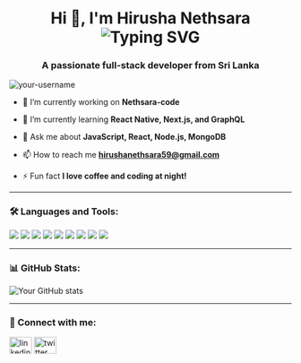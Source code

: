 <h1 align="center">
  Hi 👋, I'm Hirusha Nethsara  
  <br>
  <img src="https://readme-typing-svg.demolab.com?font=Fira+Code&duration=3000&pause=500&color=F75C7E&center=true&vCenter=true&width=435&lines=Data+Scientist;Web+Developer;Problem+Solver" alt="Typing SVG" />
</h1>

<h3 align="center">A passionate full-stack developer from Sri Lanka</h3>

<p align="left"> <img src="https://komarev.com/ghpvc/?username=your-username&label=Profile%20views&color=0e75b6&style=flat" alt="your-username" /> </p>

- 🔭 I’m currently working on **Nethsara-code**

- 🌱 I’m currently learning **React Native, Next.js, and GraphQL**

- 💬 Ask me about **JavaScript, React, Node.js, MongoDB**

- 📫 How to reach me **hirushanethsara59@gmail.com**

- ⚡ Fun fact **I love coffee and coding at night!**

---

### 🛠️ Languages and Tools:

<p align="left">
  <img src="https://img.shields.io/badge/javascript-%23323330.svg?style=for-the-badge&logo=javascript&logoColor=%23F7DF1E"/>
  <img src="https://img.shields.io/badge/typescript-%23007ACC.svg?style=for-the-badge&logo=typescript&logoColor=white"/>
  <img src="https://img.shields.io/badge/react-%2320232a.svg?style=for-the-badge&logo=react&logoColor=%2361DAFB"/>
  <img src="https://img.shields.io/badge/node.js-%2343853D.svg?style=for-the-badge&logo=node.js&logoColor=white"/>
  <img src="https://img.shields.io/badge/express.js-%23404d59.svg?style=for-the-badge&logo=express&logoColor=white"/>
  <img src="https://img.shields.io/badge/mongodb-%2347A248.svg?style=for-the-badge&logo=mongodb&logoColor=white"/>
  <img src="https://img.shields.io/badge/graphql-E10098?style=for-the-badge&logo=graphql&logoColor=white"/>
  <img src="https://img.shields.io/badge/tailwindcss-%2338B2AC.svg?style=for-the-badge&logo=tailwind-css&logoColor=white"/>
  <img src="https://img.shields.io/badge/git-%23F05032.svg?style=for-the-badge&logo=git&logoColor=white"/>
</p>

---

### 📊 GitHub Stats:

![Your GitHub stats](https://github-readme-stats.vercel.app/api?username=Nethsara&show_icons=true&theme=radical)

---

### 🔗 Connect with me:

<p align="left">
<a href="https://linkedin.com/in/your-profile" target="blank"><img align="center" src="https://cdn.jsdelivr.net/npm/simple-icons@v3/icons/linkedin.svg" alt="linkedin" height="30" width="40" /></a>
<a href="https://twitter.com/yourprofile" target="blank"><img align="center" src="https://cdn.jsdelivr.net/npm/simple-icons@v3/icons/twitter.svg" alt="twitter" height="30" width="40" /></a>
</p>
